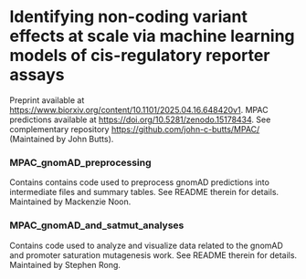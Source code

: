 # Identifying non-coding variant effects at scale via machine learning models of cis-regulatory reporter assays

Preprint available at https://www.biorxiv.org/content/10.1101/2025.04.16.648420v1. MPAC predictions available at https://doi.org/10.5281/zenodo.15178434. See complementary repository https://github.com/john-c-butts/MPAC/ (Maintained by John Butts).

### MPAC_gnomAD_preprocessing
Contains contains code used to preprocess gnomAD predictions into intermediate files and summary tables. See README therein for details. Maintained by Mackenzie Noon.

### MPAC_gnomAD_and_satmut_analyses
Contains code used to analyze and visualize data related to the gnomAD and promoter saturation mutagenesis work. See README therein for details. Maintained by Stephen Rong.
